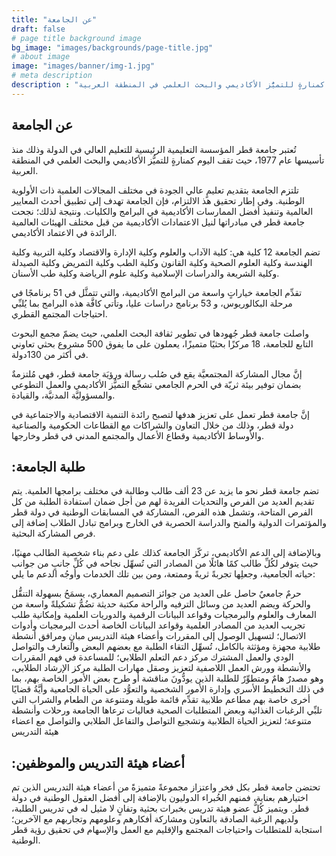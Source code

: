 ```yaml
---
title: "عن الجامعة"
draft: false
# page title background image
bg_image: "images/backgrounds/page-title.jpg"
# about image
image: "images/banner/img-1.jpg"
# meta description
description : "تُعتبر جامعة قطر المؤسسة التعليمية الرئيسية للتعليم العالي في الدولة وذلك منذ تأسيسها عام 1977، حيث تقف اليوم كمنارةٍ للتميُّز الأكاديمي والبحث العلمي في المنطقة العربية."
---
```


## عن الجامعة

تُعتبر جامعة قطر المؤسسة التعليمية الرئيسية للتعليم العالي في الدولة وذلك منذ تأسيسها عام 1977، حيث تقف اليوم كمنارةٍ للتميُّز الأكاديمي والبحث العلمي في المنطقة العربية.

تلتزم الجامعة بتقديم تعليمٍ عالي الجودة في مختلف المجالات العلمية ذات الأولوية الوطنية. وفي إطار تحقيق هذ الالتزام، فإن الجامعة تهدف إلى تطبيق أحدث المعايير العالمية وتنفيذ أفضل الممارسات الأكاديمية في البرامج والكليات. ونتيجة لذلك؛ نجحت جامعة قطر في مبادراتها لنيل الاعتمادات الأكاديمية من قبل مختلف الهيئات العالمية الرائدة في الاعتماد الأكاديمي.

تضم الجامعة 12 كلية هي: كلية الآداب والعلوم وكلية الإدارة والاقتصاد وكلية التربية وكلية الهندسة وكلية العلوم الصحية وكلية القانون  وكلية الطب وكلية التمريض وكلية الصيدلة وكلية الشريعة والدراسات الإسلامية وكلية علوم الرياضة وكلية طب الأسنان.

تقدِّم الجامعة خياراتٍ واسعة من البرامج الأكاديمية، والتي تتمثَّل في 51 برنامجًا في مرحلة البكالوريوس، و 53 برنامج دراسات عليا، وتأتي كافَّة هذه البرامج بما يُلبِّي احتياجات المجتمع القطري.

واصلت جامعة قطر جُهودها في تطوير ثقافة البحث العلمي، حيث يضمّ مجمع البحوث التابع للجامعة، 18 مركزًا بحثيًا متميزًا، يعملون على ما يفوق 500 مشروع بحثي تعاوني في أكثر من 130دولة.

إنَّ مجال المشاركة المجتمعيَّة يقع في صُلب رسالة ورؤيَة جامعة قطر، فهي مُلتزمةٌ بضمان توفير بيئة ثريّة في الحرم الجامعي تشجِّع التميُّز الأكاديمي والعمل التطوعي والمسؤوليَّة المدنيَّة، والقيادة.

إنَّ جامعة قطر تعمل على تعزيز هدفها لتصبح رائدة التنمية الاقتصادية والاجتماعية في دولة قطر، وذلك من خلال التعاون والشراكات مع القطاعات الحكومية والصناعية والأوساط الأكاديمية وقطاع الأعمال والمجتمع المدني في قطر وخارجها.

## :طلبة الجامعة
تضم جامعة قطر نحو ما يزيد عن 23 ألف طالب وطالبة في مختلف برامجها العلمية. يتم تقديم العديد من الفرص والتحديات الفريدة لهم من أجل ضمان استفادة الطلبة من كل الفرص المتاحة، وتشمل هذه الفرص، المشاركة في المسابقات الوطنية في دولة قطر والمؤتمرات الدولية والمنح والدراسة الحصرية في الخارج وبرامج تبادل الطلاب إضافة إلى فرص المشاركة البحثية.

وبالإضافة إلى الدعم الأكاديمي، تركّز الجامعة كذلك على دعم بناء شخصية الطالب مهنيًا، حيث يتوفر لكُلِّ طالب كمًا هائلًا من المصادر التي تُسهِّل نجاحه في كُلِّ جانبٍ من جوانب حياته الجامعية، وجعلِها تجربةً ثريةً وممتعة، ومن بين تلك الخدمات وأوجُه الدعم ما يلي:

حرمٌ جامعيٌ حاصل على العديد من جوائز التصميم المعماري، يسمَحُ بسهولة التنقُّل والحركة ويضم العديد من وسائل الترفيه والراحة
مكتبة حديثة تضُمُّ تشكيلةً واسعة من المعارف والعلوم والبرمجيات وقواعد البيانات الرقمية والدوريات العلمية وإمكانية طلب تجريب العديد من المصادر العلمية وقواعد البيانات الخاصة
أحدث البرمجيات وأدوات الاتصال؛ لتسهيل الوصول إلى المقررات وأعضاء هيئة التدريس
مبانٍ ومرافق أنشطة طلابية مجهزة ومؤثثة بالكامل، تُسهِّل التقاء الطلبة مع بعضهم البعض والتعارف والتواصل الودي والعمل المشترك
مركز دعم التعلم الطلابي؛ للمساعدة في فهم المقررات والأنشطة وورش العمل اللاصفية لتعزيز وصقل مهارات الطلبة
مركز الإرشاد الطلابي، وهو مصدرٌ هامٌ ومتطوِّرٌ للطلبة الذين يودُّونَ مناقشة أو طرح بعض الأمور الخاصة بهم، بما في ذلك التخطيط الأسري وإدارة الأمور الشخصية والتعوُّد على الحياة الجامعية وأيَّةُ قضايًا أخرى خاصة بهم
مطاعم طلابية تقدِّم قائمة طويلة ومتنوعة من الطعام والشراب التي تلبِّي الرغبات الغذائية وبعض المتطلبات الصحية
فعاليات ترعاها الجامعة ورحلات وأنشطة متنوعة؛ لتعزيز الحياة الطلابية وتشجيع التواصل والتفاعل الطلابي والتواصل مع اعضاء هيئة التدريس
## :أعضاء هيئة التدريس والموظفين
تحتضن جامعة قطر بكل فخر واعتزاز مجموعةً متميزةً من أعضاء هيئة التدريس الذين تم اختيارهم بعناية، فمنهم الخُبراء الدوليون بالإضافة إلى أفضل العقول الوطنية في دولة قطر. ويتميز كُلُّ عضو هيئة تدريس بخبرات بحثية وتفانٍ لا مثيل له في تدريس الطلبة، ولديهم الرغبة الصادقة بالتعاون ومشاركة أفكارهم وعلومهم وتجاربهم مع الآخرين؛ استجابة للمتطلبات واحتياجات المجتمع والإقليم مع العمل والإسهام في تحقيق رؤية قطر الوطنية.
